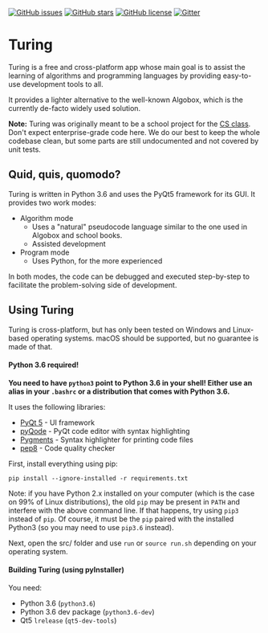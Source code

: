[![GitHub issues](https://img.shields.io/github/issues/TuringApp/Turing.svg)](https://github.com/TuringApp/Turing/issues) [![GitHub stars](https://img.shields.io/github/stars/TuringApp/Turing.svg)](https://github.com/TuringApp/Turing/stargazers) [![GitHub license](https://img.shields.io/github/license/TuringApp/Turing.svg)](https://github.com/TuringApp/Turing/blob/master/LICENSE) [![Gitter](https://img.shields.io/gitter/room/TuringDevelopment/Lobby.svg)]( https://gitter.im/TuringDevelopment)

# Turing

Turing is a free and cross-platform app whose main goal is to assist the learning of algorithms and programming languages by providing easy-to-use development tools to all.

It provides a lighter alternative to the well-known Algobox, which is the currently de-facto widely used solution.

**Note:** Turing was originally meant to be a school project for the [CS class](https://twitter.com/davR74130). Don't expect enterprise-grade code here. We do our best to keep the whole codebase clean, but some parts are still undocumented and not covered by unit tests.

## Quid, quis, quomodo?

Turing is written in Python 3.6 and uses the PyQt5 framework for its GUI. It provides two work modes:

- Algorithm mode
  - Uses a "natural" pseudocode language similar to the one used in Algobox and school books.
  - Assisted development
- Program mode
  - Uses Python, for the more experienced

In both modes, the code can be debugged and executed step-by-step to facilitate the problem-solving side of development.

## Using Turing

Turing is cross-platform, but has only been tested on Windows and Linux-based operating systems. macOS should be supported, but no guarantee is made of that.

#### Python 3.6 required!

**You need to have `python3` point to Python 3.6 in your shell! Either use an alias in your `.bashrc` or a distribution that comes with Python 3.6.**

It uses the following libraries:

- [PyQt 5](https://riverbankcomputing.com/software/pyqt/) - UI framework
- [pyQode](https://github.com/pyQode/pyQode) - PyQt code editor with syntax highlighting
- [Pygments](http://pygments.org/) - Syntax highlighter for printing code files
- [pep8](https://pypi.python.org/pypi/pep8) - Code quality checker

First, install everything using pip:

    pip install --ignore-installed -r requirements.txt

Note: if you have Python 2.x installed on your computer (which is the case on 99% of Linux distributions), the old `pip` may be present in `PATH` and interfere with the above command line. If that happens, try using `pip3` instead of `pip`. Of course, it must be the `pip` paired with the installed Python3 (so you may need to use `pip3.6` instead).

Next, open the src/ folder and use `run` or `source run.sh` depending on your operating system.

#### Building Turing (using pyInstaller)

You need:

- Python 3.6 (`python3.6`)
- Python 3.6 dev package (`python3.6-dev`)
- Qt5 `lrelease` (`qt5-dev-tools`)